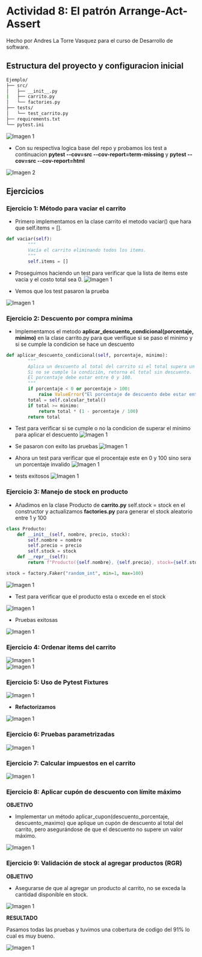 # Actividad 8: El patrón Arrange-Act-Assert

Hecho por Andres La Torre Vasquez para el curso de Desarrollo de software.

## Estructura del proyecto y configuracion inicial

```bash
Ejemplo/
├── src/
│   ├── __init__.py
|   ├── carrito.py
│   └── factories.py
├── tests/
│   └── test_carrito.py
├── requirements.txt
└── pytest.ini
```
![Imagen 1](ImagenesAct8/Act8_1.png) 

- Con su respectiva logica base del repo y probamos los test a continuacion **pytest --cov=src --cov-report=term-missing** y **pytest --cov=src --cov-report=html**

![Imagen 2](ImagenesAct8/Act8_2.png) 

## Ejercicios

### Ejercicio 1: Método para vaciar el carrito

- Primero implementamos en la clase carrito el metodo vaciar() que hara que self.items = [].

```python
def vaciar(self):
        """
        Vacía el carrito eliminando todos los items.
        """
        self.items = []
```

- Proseguimos haciendo un test para verificar que la lista de items este vacia y el costo total sea 0.
![Imagen 1](ImagenesAct8/Act8_4.png) 

- Vemos que los test pasaron la prueba

![Imagen 1](ImagenesAct8/Act8_3.png) 

### Ejercicio 2: Descuento por compra mínima

- Implementamos el metodo **aplicar_descuento_condicional(porcentaje, minimo)**
  en la clase carrito.py para que verifique si se paso el minimo y si se cumple la condicion se hace un descuento 

```python
def aplicar_descuento_condicional(self, porcentaje, minimo):
        """
        Aplica un descuento al total del carrito si el total supera un monto mínimo.
        Si no se cumple la condición, retorna el total sin descuento.
        El porcentaje debe estar entre 0 y 100.
        """
        if porcentaje < 0 or porcentaje > 100:
            raise ValueError("El porcentaje de descuento debe estar entre 0 y 100")
        total = self.calcular_total()
        if total >= minimo:
            return total * (1 - porcentaje / 100)
        return total
```
- Test para verificar si se cumple o no la condicion de superar el minimo para aplicar el descuento
![Imagen 1](ImagenesAct8/Act8_6.png) 
- Se pasaron con exito las pruebas 
![Imagen 1](ImagenesAct8/Act8_5.png) 

- Ahora un test para verificar que el procentaje este en 0 y 100 sino sera un porcentaje invalido
![Imagen 1](ImagenesAct8/Act8_7.png) 
- tests exitosos
![Imagen 1](ImagenesAct8/Act8_8.png) 

### Ejercicio 3: Manejo de stock en producto

- Añadimos en la clase Producto de **carrito.py** self.stock = stock en el constructor y actualizamos **factories.py** para generar el stock aleatorio entre 1 y 100
```python
class Producto:
    def __init__(self, nombre, precio, stock):
        self.nombre = nombre
        self.precio = precio
        self.stock = stock
    def __repr__(self):
        return f"Producto({self.nombre}, {self.precio}, stock={self.stock})"
```

```python
stock = factory.Faker("random_int", min=1, max=100)
```

![Imagen 1](ImagenesAct8/Act8_9.png) 

- Test para verificar que el producto esta o excede en el stock

![Imagen 1](ImagenesAct8/Act8_10.png)

- Pruebas exitosas

![Imagen 1](ImagenesAct8/Act8_11.png)  

### Ejercicio 4: Ordenar items del carrito

![Imagen 1](ImagenesAct8/Act8_13.png)  
![Imagen 1](ImagenesAct8/Act8_12.png)  

### Ejercicio 5: Uso de Pytest Fixtures

![Imagen 1](ImagenesAct8/Act8_14.png)  

- **Refactorizamos**

![Imagen 1](ImagenesAct8/Act8_15.png)  
### Ejercicio 6: Pruebas parametrizadas

![Imagen 1](ImagenesAct8/Act8_16.png)  

### Ejercicio 7: Calcular impuestos en el carrito

![Imagen 1](ImagenesAct8/Act8_17.png)  

### Ejercicio 8: Aplicar cupón de descuento con límite máximo

**OBJETIVO**
- Implementar un método aplicar_cupon(descuento_porcentaje, descuento_maximo) que aplique un cupón de descuento al total del carrito, pero asegurándose de que el descuento no supere un valor máximo.

![Imagen 1](ImagenesAct8/Act8_18.png)  

### Ejercicio 9: Validación de stock al agregar productos (RGR)

**OBJETIVO**

- Asegurarse de que al agregar un producto al carrito, no se exceda la cantidad disponible en stock.

![Imagen 1](ImagenesAct8/Act8_19.png)

**RESULTADO**

Pasamos todas las pruebas y tuvimos una cobertura de codigo del 91% lo cual es muy bueno.

![Imagen 1](ImagenesAct8/Act8_20.png)  

